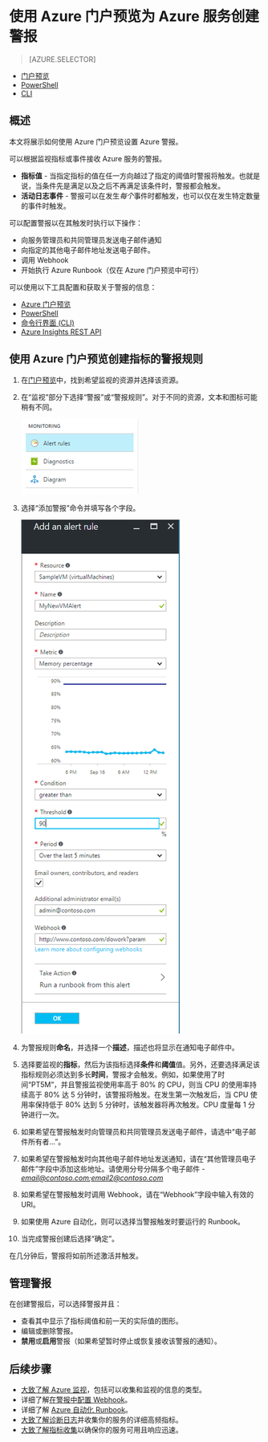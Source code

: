 <properties
	pageTitle="使用 Azure 门户预览为 Azure 服务创建警报 | Azure"
	description="使用 Azure 门户创建 Azure 警报，以便在满足指定的条件时触发通知或自动化操作。"
	authors="rboucher"
	manager=""
	editor=""
	services="monitoring-and-diagnostics"
	documentationCenter="monitoring-and-diagnostics"/>

<tags
	ms.service="monitoring-and-diagnostics"
	ms.workload="na"
	ms.tgt_pltfrm="na"
	ms.devlang="na"
	ms.topic="article"
	ms.date="09/23/2016"
	wacn.date="11/14/2016"
	ms.author="robb"/>


# 使用 Azure 门户预览为 Azure 服务创建警报

> [AZURE.SELECTOR]
- [门户预览](/documentation/articles/insights-alerts-portal/)
- [PowerShell](/documentation/articles/insights-alerts-powershell/)
- [CLI](/documentation/articles/insights-alerts-command-line-interface/)

## 概述

本文将展示如何使用 Azure 门户预览设置 Azure 警报。

可以根据监视指标或事件接收 Azure 服务的警报。

- **指标值** - 当指定指标的值在任一方向越过了指定的阈值时警报将触发。也就是说，当条件先是满足以及之后不再满足该条件时，警报都会触发。
- **活动日志事件** - 警报可以在发生*每个*事件时都触发，也可以仅在发生特定数量的事件时触发。


可以配置警报以在其触发时执行以下操作：

- 向服务管理员和共同管理员发送电子邮件通知
- 向指定的其他电子邮件地址发送电子邮件。
- 调用 Webhook
- 开始执行 Azure Runbook（仅在 Azure 门户预览中可行）

可以使用以下工具配置和获取关于警报的信息：

- [Azure 门户预览](/documentation/articles/insights-alerts-portal/)
- [PowerShell](/documentation/articles/insights-alerts-powershell/)
- [命令行界面 (CLI)](/documentation/articles/insights-alerts-command-line-interface/)
- [Azure Insights REST API](https://msdn.microsoft.com/zh-cn/library/azure/dn931945.aspx)
 

## 使用 Azure 门户预览创建指标的警报规则

1. 在[门户预览](https://portal.azure.cn/)中，找到希望监视的资源并选择该资源。

2. 在“监视”部分下选择“警报”或“警报规则”。对于不同的资源，文本和图标可能稍有不同。

	![监视](./media/insights-alerts-portal/AlertRulesButton.png)  



3. 选择“添加警报”命令并填写各个字段。

	![添加警报](./media/insights-alerts-portal/AddAlertOnlyParamsPage.png)  


4. 为警报规则**命名**，并选择一个**描述**，描述也将显示在通知电子邮件中。
5. 选择要监视的**指标**，然后为该指标选择**条件**和**阈值**值。另外，还要选择满足该指标规则必须达到多长**时间**，警报才会触发。例如，如果使用了时间“PT5M”，并且警报监视使用率高于 80% 的 CPU，则当 CPU 的使用率持续高于 80% 达 5 分钟时，该警报将触发。在发生第一次触发后，当 CPU 使用率保持低于 80% 达到 5 分钟时，该触发器将再次触发。CPU 度量每 1 分钟进行一次。

6. 如果希望在警报触发时向管理员和共同管理员发送电子邮件，请选中“电子邮件所有者...”。

7. 如果希望在警报触发时向其他电子邮件地址发送通知，请在“其他管理员电子邮件”字段中添加这些地址。请使用分号分隔多个电子邮件 - *email@contoso.com;email2@contoso.com*

8. 如果希望在警报触发时调用 Webhook，请在“Webhook”字段中输入有效的 URI。

9. 如果使用 Azure 自动化，则可以选择当警报触发时要运行的 Runbook。

10. 当完成警报创建后选择“确定”。

在几分钟后，警报将如前所述激活并触发。

## 管理警报

在创建警报后，可以选择警报并且：

- 查看其中显示了指标阈值和前一天的实际值的图形。
- 编辑或删除警报。
- **禁用**或**启用**警报（如果希望暂时停止或恢复接收该警报的通知）。



## 后续步骤

* [大致了解 Azure 监视](/documentation/articles/monitoring-overview/)，包括可以收集和监视的信息的类型。
* 详细了解[在警报中配置 Webhook](/documentation/articles/insights-webhooks-alerts/)。
* 详细了解 [Azure 自动化 Runbook](/documentation/articles/automation-starting-a-runbook/)。
* [大致了解诊断日志](/documentation/articles/monitoring-overview-of-diagnostic-logs/)并收集你的服务的详细高频指标。
* [大致了解指标收集](/documentation/articles/insights-how-to-customize-monitoring/)以确保你的服务可用且响应迅速。

<!---HONumber=Mooncake_1107_2016-->
